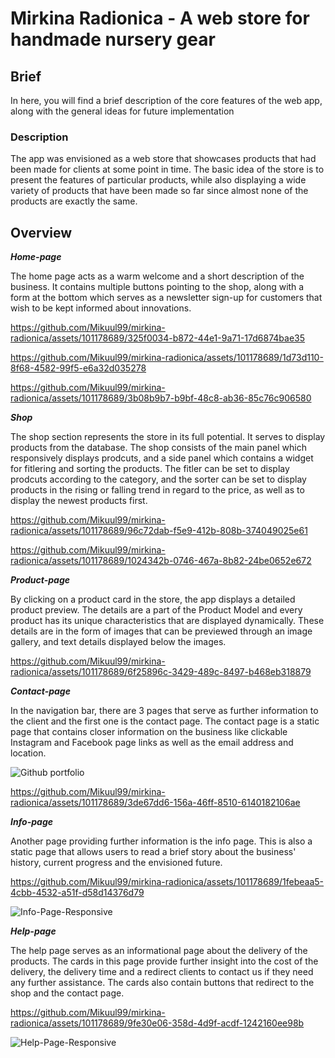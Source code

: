 # Mirkina Radionica - A web store for handmade nursery gear

## Brief 

In here, you will find a brief description of the core features of the web app, along with the general ideas for future implementation

### Description

The app was envisioned as a web store that showcases products that had been made for clients at some point in time. The basic idea of the store is to present the features of particular products, while also displaying a wide variety of products that have been made so far since almost none of the products are exactly the same.

## Overview

**_Home-page_**

The home page acts as a warm welcome and a short description of the business. It contains multiple buttons pointing to the shop, along with a form at the bottom which serves as a newsletter sign-up for customers that wish to be kept informed about innovations.

https://github.com/Mikuul99/mirkina-radionica/assets/101178689/325f0034-b872-44e1-9a71-17d6874bae35


https://github.com/Mikuul99/mirkina-radionica/assets/101178689/1d73d110-8f68-4582-99f5-e6a32d035278


https://github.com/Mikuul99/mirkina-radionica/assets/101178689/3b08b9b7-b9bf-48c8-ab36-85c76c906580

**_Shop_**

The shop section represents the store in its full potential. It serves to display products from the database. The shop consists of the main panel which responsively displays prodcuts, and a side panel which contains a widget for fitlering and sorting the products. The fitler can be set to display prodcuts according to the category, and the sorter can be set to display products in the rising or falling trend in regard to the price, as well as to display the newest products first.

https://github.com/Mikuul99/mirkina-radionica/assets/101178689/96c72dab-f5e9-412b-808b-374049025e61

https://github.com/Mikuul99/mirkina-radionica/assets/101178689/1024342b-0746-467a-8b82-24be0652e672

**_Product-page_**

By clicking on a product card in the store, the app displays a detailed product preview. The details are a part of the Product Model and every product has its unique characteristics that are displayed dynamically. These details are in the form of images that can be previewed through an image gallery, and text details displayed below the images.

https://github.com/Mikuul99/mirkina-radionica/assets/101178689/6f25896c-3429-489c-8497-b468eb318879

**_Contact-page_**

In the navigation bar, there are 3 pages that serve as further information to the client and the first one is the contact page. The contact page is a static page that contains closer information on the business like clickable Instagram and Facebook page links as well as the email address and location. 

![Github portfolio](https://github.com/Mikuul99/mirkina-radionica/assets/101178689/d7913d7f-eb6e-43cf-97a9-52ad56e3b012)

https://github.com/Mikuul99/mirkina-radionica/assets/101178689/3de67dd6-156a-46ff-8510-6140182106ae

**_Info-page_**

Another page providing further information is the info page. This is also a static page that allows users to read a brief story about the business' history, current progress and the envisioned future.

https://github.com/Mikuul99/mirkina-radionica/assets/101178689/1febeaa5-4cbb-4532-a51f-d58d14376d79

![Info-Page-Responsive](https://github.com/Mikuul99/mirkina-radionica/assets/101178689/4021f658-0e22-4af4-8e47-f22620f402cb)

**_Help-page_**

The help page serves as an informational page about the delivery of the products. The cards in this page provide further insight into the cost of the delivery, the delivery time and a redirect clients to contact us if they need any further assistance. The cards also contain buttons that redirect to the shop and the contact page.

https://github.com/Mikuul99/mirkina-radionica/assets/101178689/9fe30e06-358d-4d9f-acdf-1242160ee98b

![Help-Page-Responsive](https://github.com/Mikuul99/mirkina-radionica/assets/101178689/0a577dba-d364-4175-be8f-04af371cf03a)


